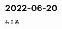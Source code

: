 # 2022-06-20

共 0 条

<!-- BEGIN WEIBO -->
<!-- 最后更新时间 Mon Jun 20 2022 17:00:59 GMT+0800 (China Standard Time) -->

<!-- END WEIBO -->
